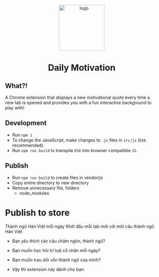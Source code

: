 <p align="center"><img src="https://raw.githubusercontent.com/AtaGowani/DailyMotivation/master/.github/logo.png" alt="logo" height="150px"></p>
<h1 align="center">Daily Motivation</h1>

## What?!

A Chrome extension that displays a new motivational quote every time a new tab is opened and provides you with a fun interactive background to play with!

## Development

* Run `npm i`
* To change the JavaScript, make changes to `.js` files in `src/js` (`ES6` recommended). 
* Run `npm run build` to transpile `ES6` into browser compatible `JS`.

## Publish
- Run `npm run build` to create files in vendor/js
- Copy entire directory to new directory
- Remove unnecessary file, folders
    - node_modules


# Publish to store
Thành ngữ Hán Việt mỗi ngày
Khởi đầu mỗi tab mới với một câu thành ngữ Hán Việt

- Bạn yêu thích các câu châm ngôn, thành ngữ?
- Bạn muốn học hỏi trí tuệ cổ nhân mỗi ngày?
- Bạn muốn trau dồi vốn thành ngữ của mình?

- Vậy thì extension này dành cho bạn. 

